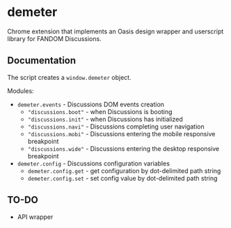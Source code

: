 # demeter
Chrome extension that implements an Oasis design wrapper and userscript library for FANDOM Discussions.

## Documentation
The script creates a `window.demeter` object.

Modules:
* `demeter.events` - Discussions DOM events creation
  * `"discussions.boot"` - when Discussions is booting
  * `"discussions.init"` - when Discussions has initialized
  * `"discussions.navi"` - Discussions completing user navigation
  * `"discussions.mobi"` - Discussions entering the mobile responsive breakpoint
  * `"discussions.wide"` - Discussions entering the desktop responsive breakpoint
* `demeter.config` - Discussions configuration variables
  * `demeter.config.get` - get configuration by dot-delimited path string
  * `demeter.config.set` - set config value by dot-delimited path string

## TO-DO
* API wrapper